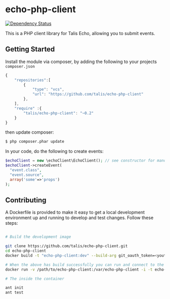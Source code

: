 echo-php-client
===============

[![Dependency Status](https://dependencyci.com/github/talis/echo-php-client/badge)](https://dependencyci.com/github/talis/echo-php-client)

This is a PHP client library for Talis Echo, allowing you to submit events.

## Getting Started

Install the module via composer, by adding the following to your projects ``composer.json``

```javascript
{
    "repositories":[
        {
            "type": "vcs",
            "url": "https://github.com/talis/echo-php-client"
        },
    ],
    "require" :{
        "talis/echo-php-client": "~0.2"
    }
}
```
then update composer:

```bash
$ php composer.phar update
```

In your code, do the following to create events:

```php
$echoClient = new \echoClient\EchoClient(); // see constructor for mandatory constants
$echoClient->createEvent(
  "event.class",
  "event.source",
  array('some'=>'props')
);
```

## Contributing

A Dockerfile is provided to make it easy to get a local development environment
up and running to develop and test changes. Follow these steps:

```bash

# Build the development image

git clone https://github.com/talis/echo-php-client.git
cd echo-php-client
docker build -t "echo-php-client:dev" --build-arg git_oauth_token=<yout github oauth token> .

# When the above has build successfully you can run and connect to the container
docker run -v /path/to/echo-php-client:/var/echo-php-client -i -t echo-php-client:dev /bin/bash

# The inside the container

ant init
ant test
```



